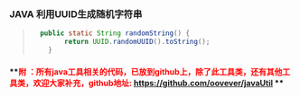 ### JAVA 利用UUID生成随机字符串

> ```java
>   public static String randomString() {
>         return UUID.randomUUID().toString();
>     }
> ```
>


####  **<font color=red>附 ：所有java工具相关的代码，已放到github上，除了此工具类，还有其他工具类，欢迎大家补充，github地址:</font> https://github.com/oovever/javaUtil ** 